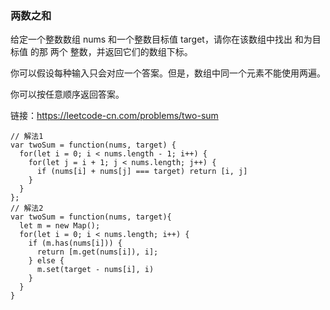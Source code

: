<!--
 * @Author: 月魂
 * @Date: 2021-01-09 14:30:01
 * @LastEditTime: 2021-01-17 17:47:46
 * @LastEditors: 月魂
 * @Description: 
 * @FilePath: \leetcode-per-day\day2.md
-->
### 两数之和
给定一个整数数组 nums 和一个整数目标值 target，请你在该数组中找出 和为目标值 的那 两个 整数，并返回它们的数组下标。

你可以假设每种输入只会对应一个答案。但是，数组中同一个元素不能使用两遍。

你可以按任意顺序返回答案。

链接：https://leetcode-cn.com/problems/two-sum

```
// 解法1
var twoSum = function(nums, target) {
  for(let i = 0; i < nums.length - 1; i++) {
    for(let j = i + 1; j < nums.length; j++) {
      if (nums[i] + nums[j] === target) return [i, j]
    }
  }
};
// 解法2
var twoSum = function(nums, target){
  let m = new Map();
  for(let i = 0; i < nums.length; i++) {
    if (m.has(nums[i])) {
      return [m.get(nums[i]), i];
    } else {
      m.set(target - nums[i], i)
    }
  }
}
```